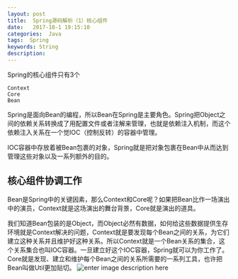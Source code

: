 ```yaml
---
layout: post
title:  Spring源码解析（1）核心组件
date:   2017-10-1 19:15:10
categories:  Java
tags:  Spring
keywords: String
description:         
---
```


Spring的核心组件只有3个
```
Context
Core
Bean
```

Spring是面向Bean的编程，所以Bean在Spring是主要角色。Spring把Object之间的依赖关系转换成了用配置文件或者注解来管理，也就是依赖注入机制，而这个依赖注入关系在一个觉IOC（控制反转）的容器中管理。

IOC容器中存放着被Bean包裹的对象，Spring就是把对象包裹在Bean中从而达到管理这些对象以及一系列额外的目的。

## 核心组件协调工作
Bean是Spring中的关键因素，那么Context和Core呢？如果把Bean比作一场演出中的演员，Context就是这场演出的舞台背景，Core就是演出的道具。

我们知道Bean包装的是Object，而Object必然有数据，如何给这些数据提供生存环境就是Context解决的问题，Context就是要发现每个Bean之间的关系，为它们建立这种关系并且维护好这种关系。所以Context就是一个Bean关系的集合，这个关系集合也叫IOC容器。一旦建立好这个IOC容器，Spring就可以为你工作了。Core就是发现、建立和维护每个Bean之间的关系所需要的一系列工具，也许把Bean叫做Util更加贴切。
![enter image description here](http://p7lixluhf.bkt.clouddn.com/Spring%281%29.jpg)
